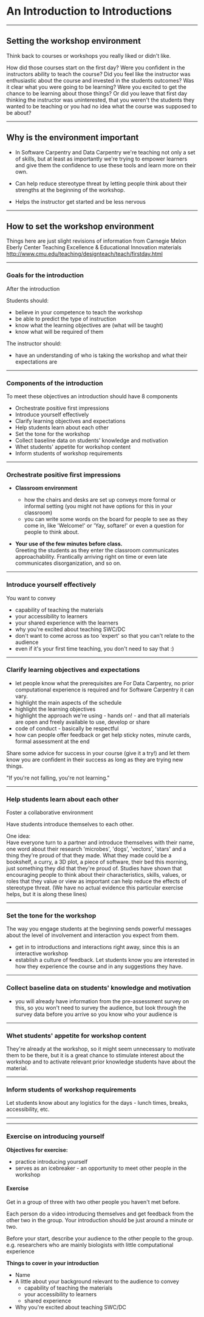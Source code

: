 # An Introduction to Introductions

---

## Setting the workshop environment

Think back to courses or workshops you really liked or didn't like.

How did those courses start on the first day? Were you confident in the
instructors ability to teach the course? Did you feel like the instructor was
enthusiastic about the course and invested in the students outcomes? Was it clear
what you were going to be learning? Were you excited to get the chance
to be learning about those things? Or did you leave that first day thinking
the instructor was uninterested, that you weren't the students they wanted to
be teaching or you had no idea what the course was supposed to be about?

---

## Why is the environment important


- In Software Carpentry and Data Carpentry we're teaching not only a set of skills,
but at least as importantly we're trying to empower learners and give them the confidence to use
these tools and learn more on their own.

- Can help reduce stereotype threat by letting people think about their strengths
at the beginning of the workshop.

- Helps the instructor get started and be less nervous

---

## How to set the workshop environment

Things here are just slight revisions of information from Carnegie Melon Eberly
Center Teaching Excellence & Educational Innovation materials
http://www.cmu.edu/teaching/designteach/teach/firstday.html

---

### Goals for the introduction

After the introduction

Students should:
- believe in your competence to teach the workshop
- be able to predict the type of instruction
- know what the learning objectives are (what will be taught)
- know what will be required of them

The instructor should:
- have an understanding of who is taking the workshop and what their expectations are

---

### Components of the introduction

To meet these objectives an introduction should have 8 components

- Orchestrate positive first impressions
- Introduce yourself effectively
- Clarify learning objectives and expectations
- Help students learn about each other
- Set the tone for the workshop
- Collect baseline data on students' knowledge and motivation
- Whet students' appetite for workshop content
- Inform students of workshop requirements

---

### Orchestrate positive first impressions

- **Classroom environment**  
  - how the chairs and desks are set up conveys more formal or informal setting
  (you might not have options for this in your classroom)
  - you can write some words on the board for people to see as they come in, like
  'Welcome!' or 'Yay, softare!' or even a question for people to think about.

- **Your use of the few minutes before class.**  
Greeting the students as they enter the classroom communicates approachability. Frantically arriving right on time or even late communicates disorganization, and so on.

---

### Introduce yourself effectively

You want to convey
- capability of teaching the materials
- your accessibility to learners
- your shared experience with the learners
- why you're excited about teaching SWC/DC
- don't want to come across as too 'expert' so that you can't relate to the audience
- even if it's your first time teaching, you don't need to say that :)

---

### Clarify learning objectives and expectations

- let people know what the prerequisites are
For Data Carpentry, no prior computational experience is required and for
Software Carpentry it can vary.
- highlight the main aspects of the schedule
- highlight the learning objectives
- highlight the approach we're using - hands on! - and that all materials
are open and freely available to use, develop or share
- code of conduct - basically be respectful
- how can people offer feedback or get help
    sticky notes, minute cards, formal assessment at the end

Share some advice for success in your course (give it a try!) and let them know you
are confident in their success as long as they are trying new things.

"If you're not falling, you're not learning."

---

### Help students learn about each other

Foster a collaborative environment

Have students introduce themselves to each other.

One idea:  
Have everyone turn to a partner and introduce themselves with their name, one word about their research 'microbes', 'dogs', 'vectors', 'stars' and a thing they're proud of that they made. What
they made could be a bookshelf, a curry, a 3D plot, a piece of software, their bed this morning, just
something they did that they're proud of. Studies have shown that encouraging people to think about their characteristics, skills, values, or roles that they value or view as important can help reduce
the effects of stereotype threat. (We have no actual evidence this particular exercise helps, but it
  is along these lines)

---

### Set the tone for the workshop

The way you engage students at the beginning sends powerful messages about the level of involvement and interaction you expect from them.

- get in to introductions and interactions right away, since this is an interactive workshop
- establish a culture of feedback. Let students know you are interested in how they experience the course and in any suggestions they have.

---

### Collect baseline data on students' knowledge and motivation

- you will already have information from the pre-assessment survey on this,
so you won't need to survey the audience, but look through the survey data
before you arrive so you know who your audience is

---

### Whet students' appetite for workshop content

They're already at the workshop, so it might seem unnecessary to motivate them to be there,
but it is a great chance to stimulate interest about the workshop and to activate relevant prior knowledge students have about the material.

---

### Inform students of workshop requirements

Let students know about any logistics for the days - lunch times, breaks, accessibility, etc.

---

---

### Exercise on introducing yourself

**Objectives for exercise:**
- practice introducing yourself
- serves as an icebreaker - an opportunity to meet other people in the workshop

#### Exercise

Get in a group of three with two other people you haven't met before.

Each person do a video introducing themselves and get feedback from the
other two in the group. Your introduction should be just around a minute or two.

Before your start, describe your audience to the other people to the group.
e.g. researchers who are mainly biologists with little computational experience

**Things to cover in your introduction**  
- Name
- A little about your background relevant to the audience to convey
  - capability of teaching the materials
  - your accessibility to learners
  - shared experience
- Why you're excited about teaching SWC/DC
